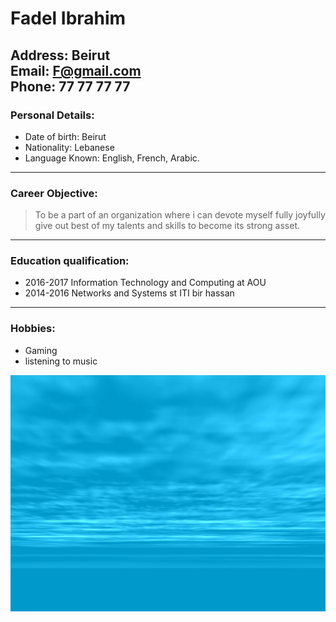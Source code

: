 # Fadel Ibrahim

**Address:** Beirut  
**Email:** F@gmail.com  
**Phone:** 77 77 77 77  
---
### Personal Details:
* Date of birth: Beirut
* Nationality: Lebanese
* Language Known: English, French, Arabic.
---
### Career Objective:
> To be a part of an organization where i can devote myself fully joyfully give out best of my talents and skills to become its strong asset.

---

### Education qualification:

* 2016-2017 Information Technology and Computing at AOU
* 2014-2016 Networks and Systems st ITI bir hassan

---
### Hobbies:

* Gaming  
* listening to music

![image that represents me](https://github.com/fadel100/Submissions/blob/master/Exercises/Git-Trial/cv-picture1.jpg?raw=true)